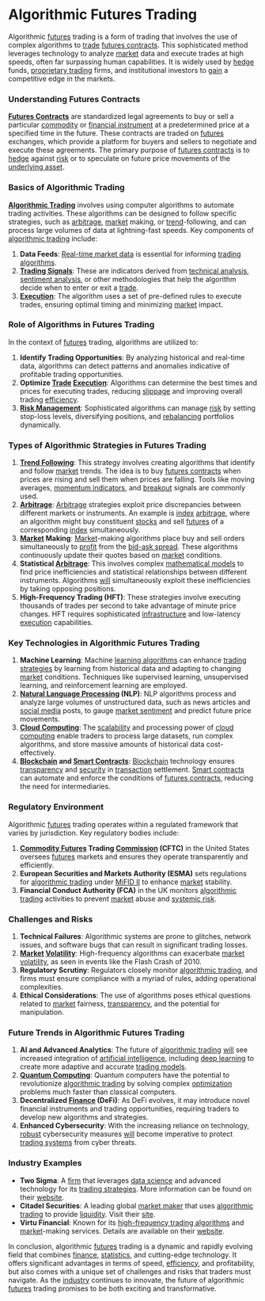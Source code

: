 # Algorithmic Futures Trading

Algorithmic [futures](../f/futures.md) trading is a form of trading that involves the use of complex algorithms to [trade](../t/trade.md) [futures contracts](../f/futures_contracts.md). This sophisticated method leverages technology to analyze [market](../m/market.md) data and execute trades at high speeds, often far surpassing human capabilities. It is widely used by [hedge](../h/hedge.md) funds, [proprietary trading](../p/proprietary_trading.md) firms, and institutional investors to [gain](../g/gain.md) a competitive edge in the markets. 

### Understanding Futures Contracts

**[Futures Contracts](../f/futures_contracts.md)** are standardized legal agreements to buy or sell a particular [commodity](../c/commodity.md) or [financial instrument](../f/financial_instrument.md) at a predetermined price at a specified time in the future. These contracts are traded on [futures](../f/futures.md) exchanges, which provide a platform for buyers and sellers to negotiate and execute these agreements. The primary purpose of [futures contracts](../f/futures_contracts.md) is to [hedge](../h/hedge.md) against [risk](../r/risk.md) or to speculate on future price movements of the [underlying asset](../u/underlying_asset.md).

### Basics of Algorithmic Trading

**[Algorithmic Trading](../a/algorithmic_trading.md)** involves using computer algorithms to automate trading activities. These algorithms can be designed to follow specific strategies, such as [arbitrage](../a/arbitrage.md), [market](../m/market.md) making, or [trend](../t/trend.md)-following, and can process large volumes of data at lightning-fast speeds. Key components of [algorithmic trading](../a/algorithmic_trading.md) include:

1. **Data Feeds**: [Real-time market data](../r/real-time_market_data.md) is essential for informing [trading algorithms](../t/trading_algorithms.md).
2. **[Trading Signals](../t/trading_signals.md)**: These are indicators derived from [technical analysis](../t/technical_analysis.md), [sentiment analysis](../s/sentiment_analysis.md), or other methodologies that help the algorithm decide when to enter or exit a [trade](../t/trade.md).
3. **[Execution](../e/execution.md)**: The algorithm uses a set of pre-defined rules to execute trades, ensuring optimal timing and minimizing [market](../m/market.md) impact.

### Role of Algorithms in Futures Trading

In the context of [futures](../f/futures.md) trading, algorithms are utilized to:

1. **Identify Trading Opportunities**: By analyzing historical and real-time data, algorithms can detect patterns and anomalies indicative of profitable trading opportunities.
2. **Optimize [Trade](../t/trade.md) [Execution](../e/execution.md)**: Algorithms can determine the best times and prices for executing trades, reducing [slippage](../s/slippage.md) and improving overall trading [efficiency](../e/efficiency.md).
3. **[Risk Management](../r/risk_management.md)**: Sophisticated algorithms can manage [risk](../r/risk.md) by setting stop-loss levels, diversifying positions, and [rebalancing](../r/rebalancing.md) portfolios dynamically.

### Types of Algorithmic Strategies in Futures Trading 

1. **[Trend Following](../t/trend_following.md)**: This strategy involves creating algorithms that identify and follow [market](../m/market.md) trends. The idea is to buy [futures contracts](../f/futures_contracts.md) when prices are rising and sell them when prices are falling. Tools like moving averages, [momentum indicators](../m/momentum_indicators.md), and [breakout](../b/breakout.md) signals are commonly used.
2. **[Arbitrage](../a/arbitrage.md)**: [Arbitrage](../a/arbitrage.md) strategies exploit price discrepancies between different markets or instruments. An example is [index](../i/index.md) [arbitrage](../a/arbitrage.md), where an algorithm might buy constituent [stocks](../s/stock.md) and sell [futures](../f/futures.md) of a corresponding [index](../i/index.md) simultaneously.
3. **[Market](../m/market.md) Making**: [Market](../m/market.md)-making algorithms place buy and sell orders simultaneously to [profit](../p/profit.md) from the [bid-ask spread](../b/bid-ask_spread.md). These algorithms continuously update their quotes based on [market](../m/market.md) conditions.
4. **Statistical [Arbitrage](../a/arbitrage.md)**: This involves complex [mathematical models](../m/mathematical_models_in_trading.md) to find price inefficiencies and statistical relationships between different instruments. Algorithms [will](../w/will.md) simultaneously exploit these inefficiencies by taking opposing positions.
5. **High-Frequency Trading (HFT)**: These strategies involve executing thousands of trades per second to take advantage of minute price changes. HFT requires sophisticated [infrastructure](../i/infrastructure.md) and low-latency [execution](../e/execution.md) capabilities.

### Key Technologies in Algorithmic Futures Trading

1. **Machine Learning**: Machine [learning algorithms](../l/learning_algorithms_in_trading.md) can enhance [trading strategies](../t/trading_strategies.md) by learning from historical data and adapting to changing [market](../m/market.md) conditions. Techniques like supervised learning, unsupervised learning, and reinforcement learning are employed.
2. **[Natural Language Processing](../n/natural_language_processing_(nlp)_in_trading.md) (NLP)**: NLP algorithms process and analyze large volumes of unstructured data, such as news articles and [social media](../s/social_media.md) posts, to gauge [market sentiment](../m/market_sentiment.md) and predict future price movements.
3. **[Cloud Computing](../c/cloud_computing_in_trading.md)**: The [scalability](../s/scalability.md) and processing power of [cloud computing](../c/cloud_computing_in_trading.md) enable traders to process large datasets, run complex algorithms, and store massive amounts of historical data cost-effectively.
4. **[Blockchain](../b/blockchain_in_trading.md) and [Smart Contracts](../s/smart_contracts_in_trading.md)**: [Blockchain](../b/blockchain_in_trading.md) technology ensures [transparency](../t/transparency.md) and [security](../s/security.md) in [transaction](../t/transaction.md) settlement. [Smart contracts](../s/smart_contracts_in_trading.md) can automate and enforce the conditions of [futures contracts](../f/futures_contracts.md), reducing the need for intermediaries.

### Regulatory Environment

Algorithmic [futures](../f/futures.md) trading operates within a regulated framework that varies by jurisdiction. Key regulatory bodies include:

1. **[Commodity Futures](../c/commodity_futures.md) Trading [Commission](../c/commission.md) (CFTC)** in the United States oversees [futures](../f/futures.md) markets and ensures they operate transparently and efficiently.
2. **European Securities and Markets Authority (ESMA)** sets regulations for [algorithmic trading](../a/algorithmic_trading.md) under [MiFID II](../m/mifid_ii.md) to enhance [market](../m/market.md) stability.
3. **Financial Conduct Authority (FCA)** in the UK monitors [algorithmic trading](../a/algorithmic_trading.md) activities to prevent [market](../m/market.md) abuse and [systemic risk](../s/systemic_risk.md).

### Challenges and Risks

1. **Technical Failures**: Algorithmic systems are prone to glitches, network issues, and software bugs that can result in significant trading losses.
2. **[Market](../m/market.md) [Volatility](../v/volatility.md)**: High-frequency algorithms can exacerbate [market](../m/market.md) [volatility](../v/volatility.md), as seen in events like the Flash Crash of 2010.
3. **Regulatory Scrutiny**: Regulators closely monitor [algorithmic trading](../a/algorithmic_trading.md), and firms must ensure compliance with a myriad of rules, adding operational complexities.
4. **Ethical Considerations**: The use of algorithms poses ethical questions related to [market](../m/market.md) fairness, [transparency](../t/transparency.md), and the potential for manipulation.

### Future Trends in Algorithmic Futures Trading

1. **AI and Advanced Analytics**: The future of [algorithmic trading](../a/algorithmic_trading.md) [will](../w/will.md) see increased integration of [artificial intelligence](../a/artificial_intelligence_in_trading.md), including [deep learning](../d/deep_learning.md) to create more adaptive and accurate [trading models](../t/trading_models.md).
2. **[Quantum Computing](../q/quantum_computing_in_trading.md)**: Quantum computers have the potential to revolutionize [algorithmic trading](../a/algorithmic_trading.md) by solving complex [optimization](../o/optimization.md) problems much faster than classical computers.
3. **Decentralized [Finance](../f/finance.md) (DeFi)**: As DeFi evolves, it may introduce novel financial instruments and trading opportunities, requiring traders to develop new algorithms and strategies.
4. **Enhanced Cybersecurity**: With the increasing reliance on technology, [robust](../r/robust.md) cybersecurity measures [will](../w/will.md) become imperative to protect [trading systems](../t/trading_systems.md) from cyber threats.

### Industry Examples

- **Two Sigma**: A [firm](../f/firm.md) that leverages [data science](../d/data_science_in_trading.md) and advanced technology for its [trading strategies](../t/trading_strategies.md). More information can be found on their [website](https://www.twosigma.com).
- **Citadel Securities**: A leading global [market maker](../m/market_maker.md) that uses [algorithmic trading](../a/algorithmic_trading.md) to provide [liquidity](../l/liquidity.md). Visit their [site](https://www.citadelsecurities.com).
- **Virtu Financial**: Known for its [high-frequency trading algorithms](../h/high-frequency_trading_algorithms.md) and [market](../m/market.md)-making services. Details are available on their [website](https://www.virtu.com).

In conclusion, algorithmic [futures](../f/futures.md) trading is a dynamic and rapidly evolving field that combines [finance](../f/finance.md), [statistics](../s/statistics.md), and cutting-edge technology. It offers significant advantages in terms of speed, [efficiency](../e/efficiency.md), and profitability, but also comes with a unique set of challenges and risks that traders must navigate. As the [industry](../i/industry.md) continues to innovate, the future of algorithmic [futures](../f/futures.md) trading promises to be both exciting and transformative.